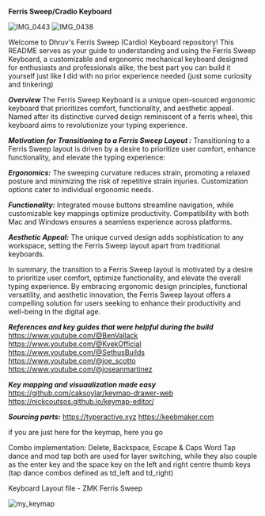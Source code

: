  **Ferris Sweep/Cradio Keyboard**  
 
![IMG_0443](https://github.com/user-attachments/assets/3c7cb40e-4794-4bdf-b4e8-6501b9019eef)
![IMG_0438](https://github.com/user-attachments/assets/cf32917a-69a2-4c07-9c13-640b3a4933d4)

Welcome to Dhruv's Ferris Sweep (Cardio) Keyboard repository! This README serves as your guide to understanding and using the Ferris Sweep Keyboard, a customizable and ergonomic mechanical keyboard designed for enthusiasts and professionals alike, the best part you can build it yourself just like I did with no prior experience needed (just some curiosity and tinkering)

**_Overview_**
The Ferris Sweep Keyboard is a unique open-sourced ergonomic keyboard that prioritizes comfort, functionality, and aesthetic appeal. Named after its distinctive curved design reminiscent of a ferris wheel, this keyboard aims to revolutionize your typing experience.

**_Motivation for Transitioning to a Ferris Sweep Layout :_** Transitioning to a Ferris Sweep layout is driven by a desire to prioritize user comfort, enhance functionality, and elevate the typing experience:
    
**_Ergonomics:_** The sweeping curvature reduces strain, promoting a relaxed posture and minimizing the risk of repetitive strain injuries. Customization options cater to individual ergonomic needs.
    
**_Functionality:_** Integrated mouse buttons streamline navigation, while customizable key mappings optimize productivity. Compatibility with both Mac and Windows ensures a seamless experience across platforms.
    
**_Aesthetic Appeal:_** The unique curved design adds sophistication to any workspace, setting the Ferris Sweep layout apart from traditional keyboards.

In summary, the transition to a Ferris Sweep layout is motivated by a desire to prioritize user comfort, optimize functionality, and elevate the overall typing experience. By embracing ergonomic design principles, functional versatility, and aesthetic innovation, the Ferris Sweep layout offers a compelling solution for users seeking to enhance their productivity and well-being in the digital age.

**_References and key guides that were helpful during the build_**
https://www.youtube.com/@BenVallack
https://www.youtube.com/@KyekOfficial
https://www.youtube.com/@SethusBuilds
https://www.youtube.com/@joe_scotto
https://www.youtube.com/@joseanmartinez

**_Key mapping and visuaalization made easy_**
https://github.com/caksoylar/keymap-drawer-web
https://nickcoutsos.github.io/keymap-editor/

**_Sourcing parts:_**
https://typeractive.xyz
https://keebmaker.com

if you are just here for the keymap, here you go

Combo implementation:
Delete, Backspace, Escape & Caps Word
Tap dance and mod tap both are used for layer switching, while they also couple as the enter key and the space key on the left and right centre thumb keys (tap dance combos defined as td_left and td_right)

Keyboard Layout file  - ZMK Ferris Sweep

![my_keymap](https://github.com/user-attachments/assets/a6515e12-ce3d-455a-b342-91c62a6e90f2)
